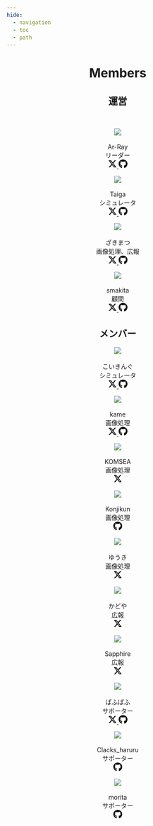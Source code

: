 ```yaml
---
hide:
  - navigation
  - toc
  - path
---
```


<h1 align="center"><b>Members</b></h1>

<h2 align="center"><b>運営</b></h2>
<br>
<div align="center" class="member">
  <div class="container">
    <div class="member">
      <figure class="avatar">
        <img src="https://github.com/Ar-Ray-code.png">
      </figure>
      <div class="name">Ar-Ray</div>
      <div class="role">リーダー</div>
      <div class="social-icons">
        <a href="https://twitter.com/Ray255Ar" target="_blank">
          <img src="../images/x-twitter.svg" style="width: 20px; height: 20px;">
        </a>
        <a href="https://github.com/Ar-Ray-code" target="_blank">
          <img src="../images/github.svg" style="width: 20px; height: 20px;">
        </a>
      </div>
    </div>
    <div class="member">
      <figure class="avatar">
        <img src="https://github.com/TakanoTaiga.png">
      </figure>
      <div class="name">Taiga</div>
      <div class="role">シミュレータ</div>
      <div class="social-icons">
        <a href="https://twitter.com/tg3517" target="_blank">
          <img src="../images/x-twitter.svg" style="width: 20px; height: 20px;">
        </a>
        <a href="https://github.com/TakanoTaiga" target="_blank">
          <img src="../images/github.svg" style="width: 20px; height: 20px;">
        </a>
      </div>
    </div>
    <div class="member">
      <figure class="avatar">
        <img src="https://github.com/Trigger-FK.png">
      </figure>
      <div class="name">ざきまつ</div>
      <div class="role">画像処理、広報</div>
      <div class="social-icons">
        <a href="https://twitter.com/santana_hammer" target="_blank">
          <img src="../images/x-twitter.svg" style="width: 20px; height: 20px;">
        </a>
        <a href="https://github.com/Trigger-FK" target="_blank">
          <img src="../images/github.svg" style="width: 20px; height: 20px;">
        </a>
      </div>
    </div>
      <div class="member">
      <figure class="avatar">
        <img src="https://github.com/smakita.png">
      </figure>
      <div class="name">smakita</div>
      <div class="role">顧問</div>
      <div class="social-icons">
        <a href="https://twitter.com/twmaks" target="_blank">
          <img src="../images/x-twitter.svg" style="width: 20px; height: 20px;">
        </a>
        <a href="https://github.com/smakita" target="_blank">
          <img src="../images/github.svg" style="width: 20px; height: 20px;">
        </a>
      </div>
    </div>
  </div>
</div>

<h2 align="center"><b>メンバー</b></h2>

<div align="center" class="member">
  <div class="container">
    <div class="member">
      <figure class="avatar">
        <img src="https://github.com/A-KoiKING.png">
      </figure>
      <div class="name">こいきんぐ</div>
      <div class="role">シミュレータ</div>
      <div class="social-icons">
        <a href="https://twitter.com/yuki_KoiKING" target="_blank">
          <img src="../images/x-twitter.svg" style="width: 20px; height: 20px;">
        </a>
        <a href="https://github.com/A-KoiKING" target="_blank">
          <img src="../images/github.svg" style="width: 20px; height: 20px;">
        </a>
      </div>
    </div>
    <div class="member">
      <figure class="avatar">
        <img src="https://github.com/honokame.png">
      </figure>
      <div class="name">kame</div>
      <div class="role">画像処理</div>
      <div class="social-icons">
        <a href="https://twitter.com/_kame_0613" target="_blank">
          <img src="../images/x-twitter.svg" style="width: 20px; height: 20px;">
        </a>
        <a href="https://github.com/honokame" target="_blank">
          <img src="../images/github.svg" style="width: 20px; height: 20px;">
        </a>
      </div>
    </div>
    <div class="member">
      <figure class="avatar">
        <img src="https://pbs.twimg.com/profile_images/1525646557680349185/P5Jd1Gvv_400x400.jpg">
      </figure>
      <div class="name">KOMSEA</div>
      <div class="role">画像処理</div>
      <div class="social-icons">
        <a href="https://twitter.com/Kadoya__" target="_blank">
          <img src="../images/x-twitter.svg" style="width: 20px; height: 20px;">
        </a>
      </div>
    </div>
    <div class="member">
      <figure class="avatar">
        <img src="https://github.com/AllenShintani.png">
      </figure>
      <div class="name">Konjikun</div>
      <div class="role">画像処理</div>
      <div class="social-icons">
        <a href="https://github.com/AllenShintani" target="_blank">
          <img src="../images/github.svg" style="width: 20px; height: 20px;">
        </a>
      </div>
    </div>
    <div class="member">
      <figure class="avatar">
        <img src="https://pbs.twimg.com/profile_images/761938729464320000/oaVrFfDt_400x400.jpg">
      </figure>
      <div class="name">ゆうき</div>
      <div class="role">画像処理</div>
      <div class="social-icons">
        <a href="https://twitter.com/stark5130" target="_blank">
          <img src="../images/x-twitter.svg" style="width: 20px; height: 20px;">
        </a>
      </div>
    </div>
    <div class="member">
      <figure class="avatar">
        <img src="https://pbs.twimg.com/profile_images/1695365473519751168/qAGQXtyS_400x400.jpg">
      </figure>
      <div class="name">かどや</div>
      <div class="role">広報</div>
      <div class="social-icons">
        <a href="https://twitter.com/Kadoya__" target="_blank">
          <img src="../images/x-twitter.svg" style="width: 20px; height: 20px;">
        </a>
      </div>
    </div>
    <div class="member">
      <figure class="avatar">
        <img src="https://pbs.twimg.com/profile_images/1504133358967996421/lu7T33h3_400x400.jpg">
      </figure>
      <div class="name">Sapphire</div>
      <div class="role">広報</div>
      <div class="social-icons">
        <a href="https://twitter.com/Sapphire_Lilith" target="_blank">
          <img src="../images/x-twitter.svg" style="width: 20px; height: 20px;">
        </a>
      </div>
    </div>
    <div class="member">
      <figure class="avatar">
        <img src="https://github.com/pusin819.png">
      </figure>
      <div class="name">ぱふぱふ</div>
      <div class="role">サポーター</div>
      <div class="social-icons">
        <a href="https://twitter.com/pafupafu_XD" target="_blank">
          <img src="../images/x-twitter.svg" style="width: 20px; height: 20px;">
        </a>
        <a href="https://github.com/pusin819" target="_blank">
          <img src="../images/github.svg" style="width: 20px; height: 20px;">
        </a>
      </div>
    </div>
    <div class="member">
      <figure class="avatar">
        <img src="https://github.com/Clacks5.png">
      </figure>
      <div class="name">Clacks_haruru</div>
      <div class="role">サポーター</div>
      <div class="social-icons">
        <a href="https://github.com/Clacks5" target="_blank">
          <img src="../images/github.svg" style="width: 20px; height: 20px;">
        </a>
      </div>
    </div>
    <div class="member">
      <figure class="avatar">
        <img src="https://github.com/Morita-Daiki.png">
      </figure>
      <div class="name">morita</div>
      <div class="role">サポーター</div>
      <div class="social-icons">
        <a href="https://github.com/Morita-Daiki" target="_blank">
          <img src="../images/github.svg" style="width: 20px; height: 20px;">
        </a>
      </div>
    </div>
  </div>
</div>



